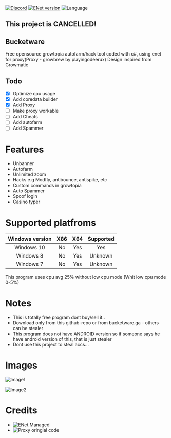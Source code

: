 [![Discord](https://img.shields.io/discord/769207196608102430?label=discord)](https://discord.gg/JaRmMmTsEN)
[![ENet version](https://img.shields.io/badge/enet-1.3.17-green)](https://github.com/moien007/ENet.Managed)
![Language](https://img.shields.io/github/languages/top/fyrax-exe/bucketware)
## This project is CANCELLED!



## Bucketware
Free opensource growtopia autofarm/hack tool coded with c#, using enet for proxy(Proxy - growbrew by playingodeerux)
Design inspired from Growmatic
## Todo
- [x] Optimize cpu usage
- [x] Add coredata builder
- [x] Add Proxy
- [ ] Make proxy workable
- [ ] Add Cheats
- [ ] Add autofarm
- [ ] Add Spammer
# Features
* Unbanner
* Autofarm
* Unlimited zoom
* Hacks e.g Modfly, antibounce, antispike, etc
* Custom commands in growtopia
* Auto Spammer
* Spoof login
* Casino typer

# Supported platfroms
| Windows version| X86 | X64 | Supported |
|:--------------:|:---:|:---:|:---------:|
|    Windows 10  | No  | Yes |    Yes    |
|    Windows 8   | No  | Yes |  Unknown  |
|    Windows 7   | No  | Yes |  Unknown  |
This program uses cpu avg 25% without low cpu mode (Whit low cpu mode 0-5%)

# Notes
* This is totally free program dont buy/sell it..
* Download only from this github-repo or from bucketware.ga - others can be stealer
* This program does not have ANDROID version so if someone says he have android version of this, that is just  stealer
* Dont use this project to steal accs...

# Images

![Image1](https://cdn.discordapp.com/attachments/712619822772650024/833195232019087410/unknown.png)

![Image2](https://cdn.discordapp.com/attachments/712619822772650024/833195268824104970/unknown.png)

# Credits
* ![ENet.Managed](https://github.com/moien007/enet)
* ![Proxy oringial code](https://github.com/playingoDEERUX/growbrewproxy)
